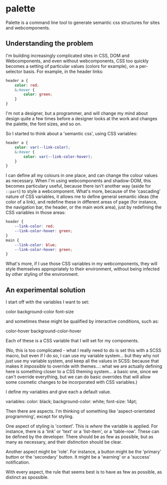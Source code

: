# palette

Palette is a command line tool to generate semantic css structures for sites and webcomponents.

## Understanding the problem

I'm building increasingly complicated sites in CSS, DOM and Webcomponents, and even without webcomponents, CSS too quickly becomes a setting of particular values (colors for example), on a per-selector basis. For example, in the header links:

```css
header a {
	color: red;
	&:hover {
		color: green;
	}
}
```

I'm not a designer, but a programmer, and will change my mind about design quite a few times before a designer looks at the work and changes the palette, the font sizes, and so on.

So I started to think about a 'semantic css', using CSS variables:

```css
header a {
	color: var(--link-color);
	&:hover {
		color: var(--link-color-hover);
	}
}
```

I can define all my colours in one place, and can change the colour values as necessary. When I'm using webcomponents and shadow-DOM, this becomes particulary useful, because there isn't another way (aside for `::part`) to style a webcomponent. What's more, because of the 'cascading' nature of CSS variables, it allows me to define general semantic ideas (the color of a link), and redefine these in different areas of page (for instance, the navigation bar, the header, or the main work area), just by redefining the CSS variables in those areas:

```css
header {
	--link-color: red;
	--link-color-hover: green;
}
main {
	--link-color: blue;
	--link-color-hover: green;
}
```

What's more, if I use those CSS variables in my webcomponents, they will style themselves appropriately to their environment, without being infected by other styling of the environment.

## An experimental solution

I start off with the variables I want to set:

  color
  background-color
  font-size

and sometimes these might be qualified by interactive conditions, such as:

  color-hover
  background-color-hover

Each of these is a CSS variable that I will set for my components.

(No, this is too complicated - what I really need to do is set this with a SCSS macro,
but even if I do so, I can use my variable system... but they why not _just_ use my variable system, and keep all the values in SCSS: because that makes it _impossible_ to override with themes...: what we are actually defining here is something closer to a CSS theming system... a basic one, since we can't override everything, but we can do basic overrides that will allow some cosmetic changes to be incorporated with CSS variables.)

I define my variables and give each a default value.

variables:
  color: black;
  background-color: white;
  font-size: 14pt;


Then there are aspects. I'm thinking of something like 'aspect-orientated programming', except for styling.

One aspect of styling is 'context'. This is _where_ the variable is applied. For instance, there is a 'link' or 'text' or a 'list-item', or a 'table-row'. These can be defined by the developer. There should be as few as possible, but as many as necessary, and their distinction should be clear.

Another aspect might be 'role'. For instance, a button might be the 'primary' button or the 'secondary' button. It might be a 'warning' or a 'success' notification.

With every aspect, the rule that seems best is to have as few as possible, as distinct as spossible.

